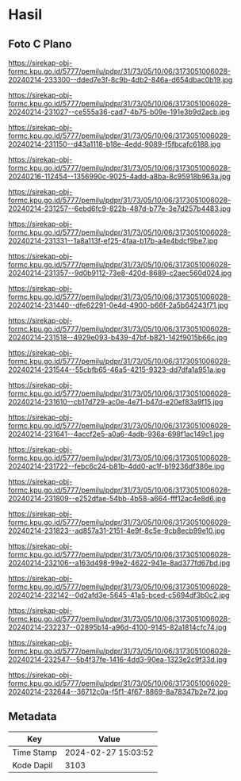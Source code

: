 # Hasil

## Foto C Plano

https://sirekap-obj-formc.kpu.go.id/5777/pemilu/pdpr/31/73/05/10/06/3173051006028-20240214-233300--dded7e3f-8c9b-4db2-846a-d654dbac0b19.jpg

https://sirekap-obj-formc.kpu.go.id/5777/pemilu/pdpr/31/73/05/10/06/3173051006028-20240214-231027--ce555a36-cad7-4b75-b09e-191e3b9d2acb.jpg

https://sirekap-obj-formc.kpu.go.id/5777/pemilu/pdpr/31/73/05/10/06/3173051006028-20240214-231150--d43a1118-b18e-4edd-9089-f5fbcafc6188.jpg

https://sirekap-obj-formc.kpu.go.id/5777/pemilu/pdpr/31/73/05/10/06/3173051006028-20240216-112454--1356990c-9025-4add-a8ba-8c95918b963a.jpg

https://sirekap-obj-formc.kpu.go.id/5777/pemilu/pdpr/31/73/05/10/06/3173051006028-20240214-231257--6ebd6fc9-822b-487d-b77e-3e7d257b4483.jpg

https://sirekap-obj-formc.kpu.go.id/5777/pemilu/pdpr/31/73/05/10/06/3173051006028-20240214-231331--1a8a113f-ef25-4faa-b17b-a4e4bdcf9be7.jpg

https://sirekap-obj-formc.kpu.go.id/5777/pemilu/pdpr/31/73/05/10/06/3173051006028-20240214-231357--9d0b9112-73e8-420d-8689-c2aec560d024.jpg

https://sirekap-obj-formc.kpu.go.id/5777/pemilu/pdpr/31/73/05/10/06/3173051006028-20240214-231440--dfe62291-0e4d-4900-b66f-2a5b64243f71.jpg

https://sirekap-obj-formc.kpu.go.id/5777/pemilu/pdpr/31/73/05/10/06/3173051006028-20240214-231518--4929e093-b439-47bf-b821-142f9015b66c.jpg

https://sirekap-obj-formc.kpu.go.id/5777/pemilu/pdpr/31/73/05/10/06/3173051006028-20240214-231544--55cbfb65-46a5-4215-9323-dd7dfa1a951a.jpg

https://sirekap-obj-formc.kpu.go.id/5777/pemilu/pdpr/31/73/05/10/06/3173051006028-20240214-231610--cb17d729-ac0e-4e71-b47d-e20ef83a9f15.jpg

https://sirekap-obj-formc.kpu.go.id/5777/pemilu/pdpr/31/73/05/10/06/3173051006028-20240214-231641--4accf2e5-a0a6-4adb-936a-698f1ac149c1.jpg

https://sirekap-obj-formc.kpu.go.id/5777/pemilu/pdpr/31/73/05/10/06/3173051006028-20240214-231722--febc6c24-b81b-4dd0-ac1f-b19236df386e.jpg

https://sirekap-obj-formc.kpu.go.id/5777/pemilu/pdpr/31/73/05/10/06/3173051006028-20240214-231809--e252dfae-54bb-4b58-a664-fff12ac4e8d6.jpg

https://sirekap-obj-formc.kpu.go.id/5777/pemilu/pdpr/31/73/05/10/06/3173051006028-20240214-231823--ad857a31-2151-4e9f-8c5e-9cb8ecb99e10.jpg

https://sirekap-obj-formc.kpu.go.id/5777/pemilu/pdpr/31/73/05/10/06/3173051006028-20240214-232106--a163d498-99e2-4622-941e-8ad377fd67bd.jpg

https://sirekap-obj-formc.kpu.go.id/5777/pemilu/pdpr/31/73/05/10/06/3173051006028-20240214-232142--0d2afd3e-5645-41a5-bced-c5694df3b0c2.jpg

https://sirekap-obj-formc.kpu.go.id/5777/pemilu/pdpr/31/73/05/10/06/3173051006028-20240214-232237--02895b14-a96d-4100-9145-82a1814cfc74.jpg

https://sirekap-obj-formc.kpu.go.id/5777/pemilu/pdpr/31/73/05/10/06/3173051006028-20240214-232547--5b4f37fe-1416-4dd3-90ea-1323e2c9f33d.jpg

https://sirekap-obj-formc.kpu.go.id/5777/pemilu/pdpr/31/73/05/10/06/3173051006028-20240214-232644--36712c0a-f5f1-4f67-8869-8a78347b2e72.jpg


## Metadata

| Key        | Value               |
| ---------- | ------------------- |
| Time Stamp | 2024-02-27 15:03:52 |
| Kode Dapil | 3103                |



